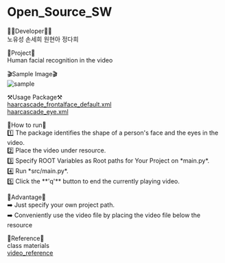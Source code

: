 # Open_Source_SW
👨‍💻Developer👩‍💻 <br>
노유성 손세희 원현아 정다희


🎯Project🎯 <br>
Human facial recognition in the video


🎬Sample Image🎬 <br>
![sample](https://github.com/USEONGEE/Open_Source_SW/assets/68580694/8fa4a4d5-f203-45ab-9149-62a3609a6565)


⚒️Usage Package⚒️ <br>
[haarcascade_frontalface_default.xml](https://github.com/opencv/opencv/blob/master/data/haarcascades/haarcascade_frontalface_default.xml) <br>
[haarcascade_eye.xml](https://github.com/opencv/opencv/blob/master/data/haarcascades/haarcascade_eye.xml)


📃How to run📃 <br>
1️⃣ The package identifies the shape of a person's face and the eyes in the video. <br>
2️⃣ Place the video under resource. <br>
3️⃣ Specify ROOT Variables as Root paths for Your Project on \*main.py\*. <br>
4️⃣ Run \*src/main.py\*. <br>
5️⃣ Click the \*\*'q'\*\* button to end the currently playing video. <br>


🌈Advantage🌈 <br>
➡️ Just specify your own project path. <br>
➡️ Conveniently use the video file by placing the video file below the resource 


🔗Reference🔗 <br>
class materials <br>
[video_reference](https://www.pexels.com)